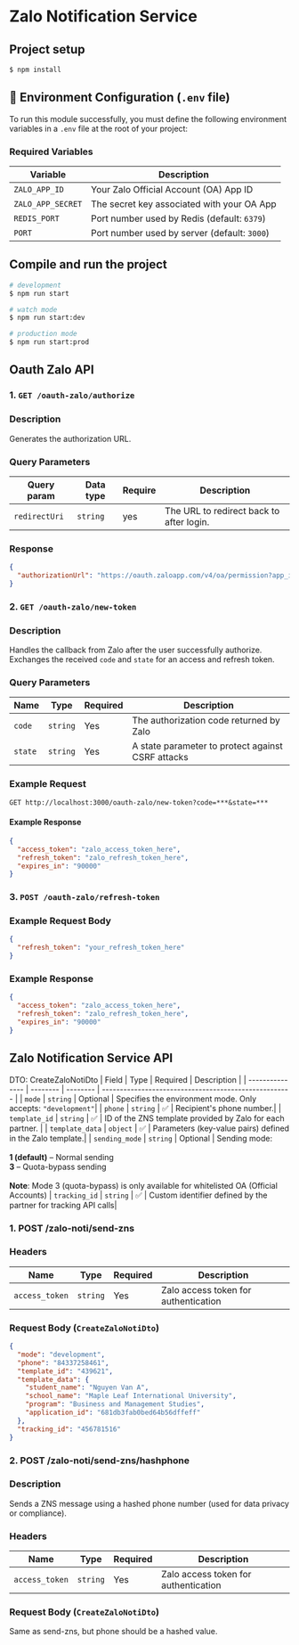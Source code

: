 # Zalo Notification Service

## Project setup

```bash
$ npm install
```

## 🔧 Environment Configuration (`.env` file)

To run this module successfully, you must define the following environment variables in a `.env` file at the root of your project:

### Required Variables

| Variable          | Description                                  |
| ----------------- | -------------------------------------------- |
| `ZALO_APP_ID`     | Your Zalo Official Account (OA) App ID       |
| `ZALO_APP_SECRET` | The secret key associated with your OA App   |
| `REDIS_PORT`      | Port number used by Redis (default: `6379`)  |
| `PORT`            | Port number used by server (default: `3000`) |

## Compile and run the project

```bash
# development
$ npm run start

# watch mode
$ npm run start:dev

# production mode
$ npm run start:prod
```

## Oauth Zalo API

### 1. `GET /oauth-zalo/authorize`

### Description

Generates the authorization URL.

### Query Parameters

| Query param   | Data type | Require | Description                              |
| ------------- | --------- | ------- | ---------------------------------------- |
| `redirectUri` | `string`  | yes     | The URL to redirect back to after login. |

### Response

```json
{
  "authorizationUrl": "https://oauth.zaloapp.com/v4/oa/permission?app_id=**&redirect_uri=**&code_challenge=**"
}
```

### 2. `GET /oauth-zalo/new-token`

### Description

Handles the callback from Zalo after the user successfully authorize. Exchanges the received `code` and `state` for an access and refresh token.

### Query Parameters

| Name    | Type     | Required | Description                                       |
| ------- | -------- | -------- | ------------------------------------------------- |
| `code`  | `string` | Yes      | The authorization code returned by Zalo           |
| `state` | `string` | Yes      | A state parameter to protect against CSRF attacks |

### Example Request

`GET http://localhost:3000/oauth-zalo/new-token?code=***&state=***`

#### Example Response

```json
{
  "access_token": "zalo_access_token_here",
  "refresh_token": "zalo_refresh_token_here",
  "expires_in": "90000"
}
```

### 3. `POST /oauth-zalo/refresh-token`

### Example Request Body

```json
{
  "refresh_token": "your_refresh_token_here"
}
```

### Example Response

```json
{
  "access_token": "zalo_access_token_here",
  "refresh_token": "zalo_refresh_token_here",
  "expires_in": "90000"
}
```

## Zalo Notification Service API

DTO: CreateZaloNotiDto
| Field | Type | Required | Description |
| --------------- | -------- | -------- | ----------------------------------------------------- |
| `mode` | `string` | Optional | Specifies the environment mode. Only accepts: `"development"`|
| `phone` | `string` | ✅ | Recipient's phone number.|
| `template_id` | `string` | ✅ | ID of the ZNS template provided by Zalo for each partner. |
| `template_data` | `object` | ✅ | Parameters (key-value pairs) defined in the Zalo template.|
| `sending_mode` | `string` | Optional | Sending mode: <br><br>**1 (default)** – Normal sending <br>**3** – Quota-bypass sending <br><br>**Note**: Mode 3 (quota-bypass) is only available for whitelisted OA (Official Accounts)
| `tracking_id` | `string` | ✅ | Custom identifier defined by the partner for tracking API calls|

### 1. POST /zalo-noti/send-zns

### Headers

| Name           | Type     | Required | Description                          |
| -------------- | -------- | -------- | ------------------------------------ |
| `access_token` | `string` | Yes      | Zalo access token for authentication |

### Request Body (`CreateZaloNotiDto`)

```json
{
  "mode": "development",
  "phone": "84337258461",
  "template_id": "439621",
  "template_data": {
    "student_name": "Nguyen Van A",
    "school_name": "Maple Leaf International University",
    "program": "Business and Management Studies",
    "application_id": "681db3fab0bed64b56dffeff"
  },
  "tracking_id": "456781516"
}
```

### 2. POST /zalo-noti/send-zns/hashphone

### Description

Sends a ZNS message using a hashed phone number (used for data privacy or compliance).

### Headers

| Name           | Type     | Required | Description                          |
| -------------- | -------- | -------- | ------------------------------------ |
| `access_token` | `string` | Yes      | Zalo access token for authentication |

### Request Body (`CreateZaloNotiDto`)

Same as send-zns, but phone should be a hashed value.
